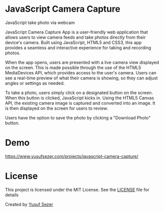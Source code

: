 # JavaScript Camera Capture
JavaScript take photo via webcam

JavaScript Camera Capture App is a user-friendly web application that allows users to view camera feeds and take photos directly from their device's camera. Built using JavaScript, HTML5 and CSS3, this app provides a seamless and interactive experience for taking and recording photos.

When the app opens, users are presented with a live camera view displayed on the screen. This is made possible through the use of the HTML5 MediaDevices API, which provides access to the user's camera. Users can see a real-time preview of what their camera is showing, so they can adjust angles or settings as needed.

To take a photo, users simply click on a designated button on the screen. When this button is clicked, JavaScript kicks in. Using the HTML5 Canvas API, the existing camera image is captured and converted into an image. It is then displayed on the screen for users to review.

Users have the option to save the photo by clicking a "Download Photo" button.

# Demo
https://www.yusufsezer.com/projects/javascript-camera-capture/

# License
This project is licensed under the MIT License. See the [LICENSE](LICENSE) file for details

Created by [Yusuf Sezer](https://www.yusufsezer.com)
